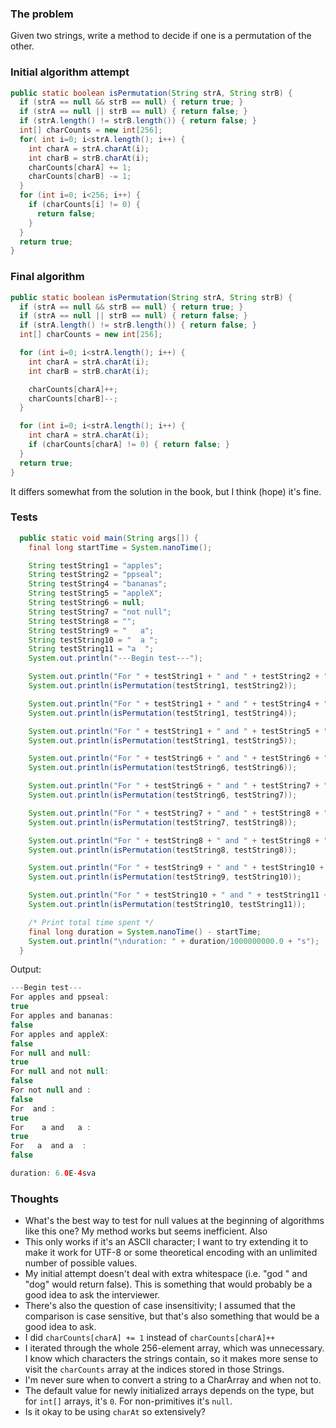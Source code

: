 ### The problem
Given two strings, write a method to decide if one is a permutation of the other.

### Initial algorithm attempt
```java
public static boolean isPermutation(String strA, String strB) {
  if (strA == null && strB == null) { return true; }
  if (strA == null || strB == null) { return false; }
  if (strA.length() != strB.length()) { return false; }
  int[] charCounts = new int[256];
  for( int i=0; i<strA.length(); i++) {
    int charA = strA.charAt(i);
    int charB = strB.charAt(i);
    charCounts[charA] += 1;
    charCounts[charB] -= 1;
  }
  for (int i=0; i<256; i++) {
    if (charCounts[i] != 0) {
      return false;
    }
  }
  return true;
}
```

### Final algorithm
```java
public static boolean isPermutation(String strA, String strB) {
  if (strA == null && strB == null) { return true; }
  if (strA == null || strB == null) { return false; }
  if (strA.length() != strB.length()) { return false; }
  int[] charCounts = new int[256];

  for (int i=0; i<strA.length(); i++) {
    int charA = strA.charAt(i);
    int charB = strB.charAt(i);

    charCounts[charA]++;
    charCounts[charB]--;
  }

  for (int i=0; i<strA.length(); i++) {
    int charA = strA.charAt(i);
    if (charCounts[charA] != 0) { return false; }
  }
  return true;
}
```
It differs somewhat from the solution in the book, but I think (hope) it's fine.

### Tests
```java
  public static void main(String args[]) {
    final long startTime = System.nanoTime();

    String testString1 = "apples";
    String testString2 = "ppseal";
    String testString4 = "bananas";
    String testString5 = "appleX";
    String testString6 = null;
    String testString7 = "not null";
    String testString8 = "";
    String testString9 = "   a";
    String testString10 = "  a ";
    String testString11 = "a  ";
    System.out.println("---Begin test---");

    System.out.println("For " + testString1 + " and " + testString2 + ": ");
    System.out.println(isPermutation(testString1, testString2));

    System.out.println("For " + testString1 + " and " + testString4 + ": ");
    System.out.println(isPermutation(testString1, testString4));

    System.out.println("For " + testString1 + " and " + testString5 + ": ");
    System.out.println(isPermutation(testString1, testString5));

    System.out.println("For " + testString6 + " and " + testString6 + ": ");
    System.out.println(isPermutation(testString6, testString6));

    System.out.println("For " + testString6 + " and " + testString7 + ": ");
    System.out.println(isPermutation(testString6, testString7));

    System.out.println("For " + testString7 + " and " + testString8 + ": ");
    System.out.println(isPermutation(testString7, testString8));

    System.out.println("For " + testString8 + " and " + testString8 + ": ");
    System.out.println(isPermutation(testString8, testString8));

    System.out.println("For " + testString9 + " and " + testString10 + ": ");
    System.out.println(isPermutation(testString9, testString10));

    System.out.println("For " + testString10 + " and " + testString11 + ": ");
    System.out.println(isPermutation(testString10, testString11));

    /* Print total time spent */
    final long duration = System.nanoTime() - startTime;
    System.out.println("\nduration: " + duration/1000000000.0 + "s");
  }
```
Output:
```java
---Begin test---
For apples and ppseal:
true
For apples and bananas:
false
For apples and appleX:
false
For null and null:
true
For null and not null:
false
For not null and :
false
For  and :
true
For    a and   a :
true
For   a  and a  :
false

duration: 6.0E-4sva
```

### Thoughts
* What's the best way to test for null values at the beginning of algorithms
like this one?  My method works but seems inefficient.  Also
* This only works if it's an ASCII character; I want to try extending it to make it work for UTF-8 or some theoretical encoding with an unlimited number of possible values.
* My initial attempt doesn't deal with extra whitespace (i.e. "god  " and "dog"
would return false).  This is something that would probably be a good idea to
ask the interviewer.
* There's also the question of case insensitivity; I assumed that the comparison
is case sensitive, but that's also something that would be a good idea to ask.
* I did ``charCounts[charA] += 1`` instead of ``charCounts[charA]++``
* I iterated through the whole 256-element array, which was unnecessary.  I know
which characters the strings contain, so it makes more sense to visit the
``charCounts`` array at the indices stored in those Strings.
* I'm never sure when to convert a string to a CharArray and when not to.
* The default value for newly initialized arrays depends on the type, but for
``int[]`` arrays, it's ``0``.  For non-primitives it's ``null``.
* Is it okay to be using ``charAt`` so extensively?


